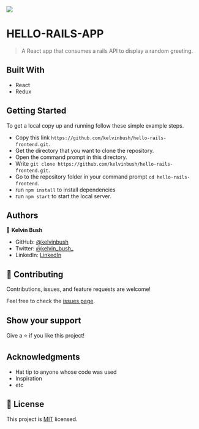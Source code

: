 ![](https://img.shields.io/badge/Microverse-blueviolet)

# HELLO-RAILS-APP

> A React app that consumes a rails API to display a random greeting.

## Built With

- React
- Redux

## Getting Started

To get a local copy up and running follow these simple example steps.

- Copy this link `https://github.com/kelvinbush/hello-rails-frontend.git`.
- Get the directory that you want to clone the repository.
- Open the command prompt in this directory.
- Write `git clone https://github.com/kelvinbush/hello-rails-frontend.git`.
- Go to the repository folder in your command prompt `cd hello-rails-frontend`.
- run `npm install` to install dependencies
- run `npm start` to start the local server.

## Authors

👤 **Kelvin Bush**

- GitHub: [@kelvinbush](https://github.com/kelvinbush)
- Twitter: [@kelvin_bush_](https://twitter.com/kelvin_bush_)
- LinkedIn: [LinkedIn](https://www.linkedin.com/in/kelvin-wachiye-04b469173/)


## 🤝 Contributing

Contributions, issues, and feature requests are welcome!

Feel free to check the [issues page](../../issues/).

## Show your support

Give a ⭐️ if you like this project!

## Acknowledgments

- Hat tip to anyone whose code was used
- Inspiration
- etc

## 📝 License

This project is [MIT](./MIT.md) licensed.
